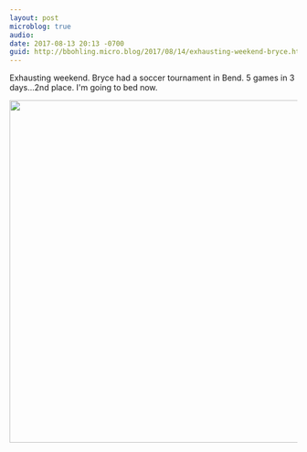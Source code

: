 ```yaml
---
layout: post
microblog: true
audio: 
date: 2017-08-13 20:13 -0700
guid: http://bbohling.micro.blog/2017/08/14/exhausting-weekend-bryce.html
---
```

Exhausting weekend. Bryce had a soccer tournament in Bend. 5 games in 3 days...2nd place. I'm going to bed now.

<img src="http://bbohling.micro.blog/uploads/2017/fd4f4cefe8.jpg" width="599" height="600" />
